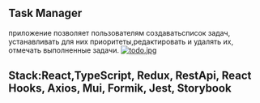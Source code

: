 Task Manager
---
приложение позволяет пользователям создаватьсписок задач, устанавливать для них приоритеты,редактировать и удалять их, отмечать выполненные задачи.
[![todo.jpg](https://i.postimg.cc/wTN5JFQb/todo.jpg)](https://postimg.cc/XpVy6fhw)

Stack:React,TypeScript, Redux, RestApi, React Hooks, Axios, Mui, Formik, Jest, Storybook
---
